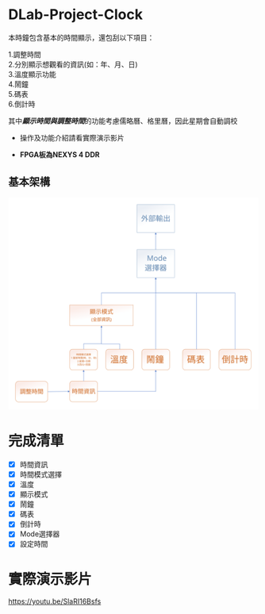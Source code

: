 # DLab-Project-Clock
本時鐘包含基本的時間顯示，還包刮以下項目：

1.調整時間  
2.分別顯示想觀看的資訊(如：年、月、日)  
3.溫度顯示功能  
4.鬧鐘  
5.碼表  
6.倒計時

其中***顯示時間與調整時間***的功能考慮儒略曆、格里曆，因此星期會自動調校

- 操作及功能介紹請看實際演示影片 

- **FPGA板為NEXYS 4 DDR** 



## 基本架構

![clk](picture/clk_update1.svg)

# 完成清單
- [x] 時間資訊
- [x] 時間模式選擇
- [x] 溫度
- [x] 顯示模式
- [x] 鬧鐘
- [x] 碼表
- [x] 倒計時
- [x] Mode選擇器  
- [x] 設定時間    

# 實際演示影片
https://youtu.be/SlaRI16Bsfs


  
